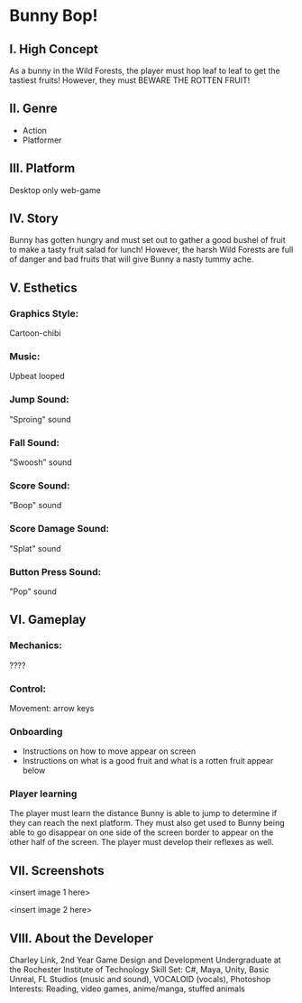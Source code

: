 # Bunny Bop!
## I. High Concept
As a bunny in the Wild Forests, the player must hop leaf to leaf to get the tastiest fruits! However, they must BEWARE THE ROTTEN FRUIT!

## II. Genre
* Action
* Platformer

## III. Platform
Desktop only web-game

## IV. Story
Bunny has gotten hungry and must set out to gather a good bushel of fruit to make a tasty fruit salad for lunch! However, the harsh Wild Forests are full
of danger and bad fruits that will give Bunny a nasty tummy ache.

## V. Esthetics
### Graphics Style:
Cartoon-chibi

### Music:
Upbeat looped

### Jump Sound:
"Sproing" sound

### Fall Sound:
"Swoosh" sound

### Score Sound:
"Boop" sound

### Score Damage Sound:
"Splat" sound

### Button Press Sound:
"Pop" sound

## VI. Gameplay
### Mechanics:
????

### Control:
Movement: arrow keys 

### Onboarding
* Instructions on how to move appear on screen
* Instructions on what is a good fruit and what is a rotten fruit appear below

### Player learning
The player must learn the distance Bunny is able to jump to determine if they can reach the next platform. They must also get used to
Bunny being able to go disappear on one side of the screen border to appear on the other half of the screen. The player must develop 
their reflexes as well.

## VII. Screenshots
<insert image 1 here>

<insert image 2 here>

## VIII. About the Developer
Charley Link, 2nd Year Game Design and Development Undergraduate at the Rochester Institute of Technology
Skill Set: C#, Maya, Unity, Basic Unreal, FL Studios (music and sound), VOCALOID (vocals), Photoshop
Interests: Reading, video games, anime/manga, stuffed animals






